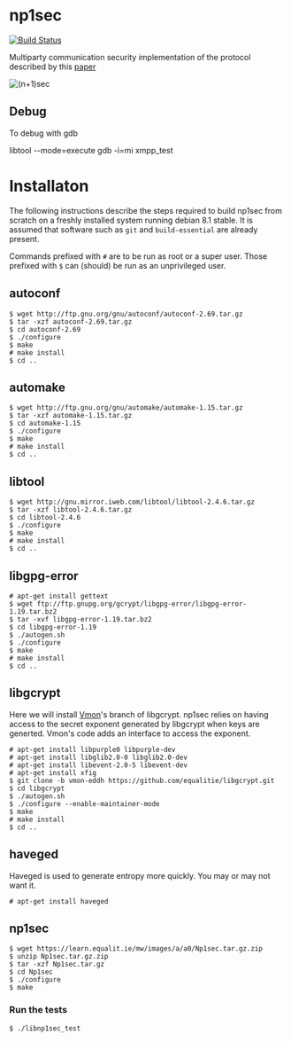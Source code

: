 np1sec
======

[![Build Status](https://travis-ci.org/equalitie/np1sec.svg?branch=master)](https://travis-ci.org/equalitie/np1sec)

Multiparty communication security implementation of the protocol described by this [paper](https://learn.equalit.ie/wiki/Np1sec)

![(n+1)sec](https://learn.equalit.ie/mw/images/7/7f/Np1sec-web.jpg)

Debug
----
To debug with gdb

libtool --mode=execute gdb -i=mi xmpp_test

# Installaton
     
The following instructions describe the steps required to build np1sec from scratch on a freshly installed system running debian 8.1 stable.  It is assumed that software such as `git` and `build-essential` are already present.
     
Commands prefixed with `#` are to be run as root or a super user.
Those prefixed with `$` can (should) be run as an unprivileged user.
     
## autoconf
 
```
$ wget http://ftp.gnu.org/gnu/autoconf/autoconf-2.69.tar.gz
$ tar -xzf autoconf-2.69.tar.gz
$ cd autoconf-2.69
$ ./configure
$ make
# make install
$ cd ..
```
 
## automake
 
```
$ wget http://ftp.gnu.org/gnu/automake/automake-1.15.tar.gz
$ tar -xzf automake-1.15.tar.gz
$ cd automake-1.15
$ ./configure
$ make
# make install
$ cd ..
```
 
## libtool
 
```
$ wget http://gnu.mirror.iweb.com/libtool/libtool-2.4.6.tar.gz
$ tar -xzf libtool-2.4.6.tar.gz
$ cd libtool-2.4.6
$ ./configure
$ make
# make install
$ cd ..
```
 
## libgpg-error
 
```
# apt-get install gettext
$ wget ftp://ftp.gnupg.org/gcrypt/libgpg-error/libgpg-error-1.19.tar.bz2
$ tar -xvf libgpg-error-1.19.tar.bz2
$ cd libgpg-error-1.19
$ ./autogen.sh
$ ./configure
$ make
# make install
$ cd ..
```
 
## libgcrypt

Here we will install [Vmon](https://equalit.ie/#slider-member3)'s branch of libgcrypt.
np1sec relies on having access to the secret exponent generated by libgcrypt when
keys are generted.  Vmon's code adds an interface to access the exponent.

```
# apt-get install libpurple0 libpurple-dev
# apt-get install libglib2.0-0 libglib2.0-dev
# apt-get install libevent-2.0-5 libevent-dev
# apt-get install xfig
$ git clone -b vmon-eddh https://github.com/equalitie/libgcrypt.git
$ cd libgcrypt
$ ./autogen.sh
$ ./configure --enable-maintainer-mode
$ make
# make install
$ cd ..
```
 
## haveged
 
Haveged is used to generate entropy more quickly.  You may or may not want it.
 
```
# apt-get install haveged
```
 
## np1sec
 
```
$ wget https://learn.equalit.ie/mw/images/a/a0/Np1sec.tar.gz.zip
$ unzip Np1sec.tar.gz.zip
$ tar -xzf Np1sec.tar.gz
$ cd Np1sec
$ ./configure
$ make
```
 
### Run the tests
 
```
$ ./libnp1sec_test
```

